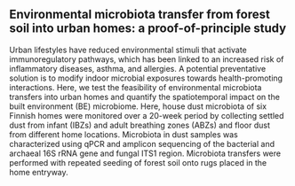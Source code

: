 ## Environmental microbiota transfer from forest soil into urban homes: a proof-of-principle study

Urban lifestyles have reduced environmental stimuli that activate immunoregulatory pathways, which has been linked to an increased risk of inflammatory diseases, asthma, and allergies. A potential preventative solution is to modify indoor microbial exposures towards health-promoting interactions. Here, we test the feasibility of environmental microbiota transfers into urban homes and quantify the spatiotemporal impact on the built environment (BE) microbiome. Here, house dust microbiota of six Finnish homes were monitored over a 20-week period by collecting settled dust from infant (IBZs) and adult breathing zones (ABZs) and floor dust from different home locations. Microbiota in dust samples was characterized using qPCR and amplicon sequencing of the bacterial and archaeal 16S rRNA gene and fungal ITS1 region. Microbiota transfers were performed with repeated seeding of forest soil onto rugs placed in the home entryway.
